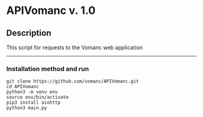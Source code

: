 # APIVomanc v. 1.0
## Description
This script for requests to the Vomanc web application

___
### Installation method and run
    git clone https://github.com/vomanc/APIVomanc.git
    cd APIVomanc
    python3 -m venv env
    source env/bin/activate
    pip3 install aiohttp
    python3 main.py
